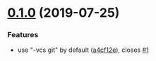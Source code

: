# [0.1.0](https://github.com/JaredReisinger/cbp/compare/v0.0.1...v0.1.0) (2019-07-25)


### Features

* use "-vcs git" by default ([a4cf12e](https://github.com/JaredReisinger/cbp/commit/a4cf12e)), closes [#1](https://github.com/JaredReisinger/cbp/issues/1)
